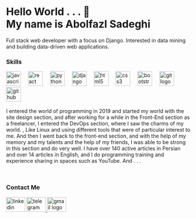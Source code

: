 <br clear="both">

<h1 align="left">Hello World . . . 👋 <br>My name is Abolfazl Sadeghi</h1>
Full stack web developer with a focus on Django. Interested in data mining and building data-driven web applications.

<br clear="both">

<h3 align="left">Skills</h3>

<div align="left">
  <a href="#"><img src="https://skillicons.dev/icons?i=js" height="40" alt="javascript logo"  /></a>
  <img width="12" />
  <a href="#"><img src="https://skillicons.dev/icons?i=react" height="40" alt="react logo"  /></a>
  <img width="12" />
  <a href="#"><img src="https://skillicons.dev/icons?i=py" height="40" alt="python logo"  /></a>
  <img width="12" />
  <a href="#"><img src="https://skillicons.dev/icons?i=django" height="40" alt="django logo"  /></a>
  <img width="12" />
  <a href="#"><img src="https://skillicons.dev/icons?i=html" height="40" alt="html5 logo"  /></a>
  <img width="12" />
  <a href="#"><img src="https://skillicons.dev/icons?i=css" height="40" alt="css3 logo"  /></a>
  <img width="12" />
  <a href="#"><img src="https://skillicons.dev/icons?i=bootstrap" height="40" alt="bootstrap logo"  /></a>
  <img width="12" />
  <a href="#"><img src="https://skillicons.dev/icons?i=git" height="40" alt="git logo"  /></a>
  <img width="12" />
  <a href="#"><img src="https://skillicons.dev/icons?i=github" height="40" alt="github logo"  /></a>
  <img width="12" />
</div>

<p align="left">I entered the world of programming in 2019 and started my world with the site design section, and after working for a while in the Front-End section as a freelancer, I entered the DevOps section, where I saw the charms of my world. , Like Linux and using different tools that were of particular interest to me. And then I went back to the front-end section, and with the help of my memory and my talents and the help of my friends, I was able to be strong in this section and do very well. I have over 140 active articles in Persian and over 14 articles in English, and I do programming training and experience sharing in spaces such as YouTube. And . . .</p>

<br clear="both">

<h3 align="left">Contact Me</h3>

<div align="left">
  <a src="https://www.linkedin.com/in/sadeghi-abolfazl">
    <img src="https://raw.githubusercontent.com/maurodesouza/profile-readme-generator/master/src/assets/icons/social/linkedin/default.svg" width="52" height="40" alt="linkedin logo"  />
  </a>
  <a href="#">
    <img src="https://raw.githubusercontent.com/maurodesouza/profile-readme-generator/master/src/assets/icons/social/telegram/default.svg" width="52" height="40" alt="telegram logo"  />
  </a>
  <a href="#">
    <img src="https://raw.githubusercontent.com/maurodesouza/profile-readme-generator/master/src/assets/icons/social/gmail/default.svg" width="52" height="40" alt="gmail logo"  />
  </a>
</div>
